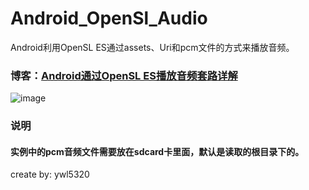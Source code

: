 # Android_OpenSl_Audio
Android利用OpenSL ES通过assets、Uri和pcm文件的方式来播放音频。
### 博客：[Android通过OpenSL ES播放音频套路详解](http://blog.csdn.net/ywl5320/article/details/78503768)
![image](https://github.com/wanliyang1990/Android_OpenSl_Audio/blob/master/imgs/2.png)
### 说明
#### 实例中的pcm音频文件需要放在sdcard卡里面，默认是读取的根目录下的。

create by: ywl5320
